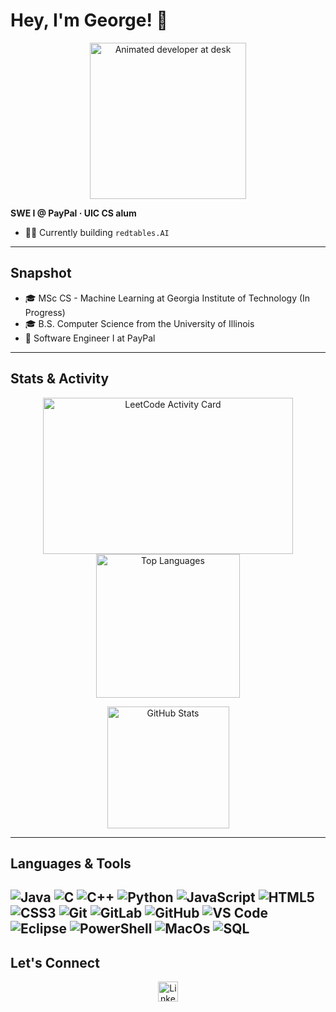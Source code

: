 # Hey, I'm George! 👋

<p align="center">
  <img alt="Animated developer at desk" src="https://assets.bwbx.io/images/users/iqjWHBFdfxIU/isCwaWZ36UOk/v0/-999x-999.gif" width="250" />
</p>

**SWE I @ PayPal · UIC CS alum**

- 👨‍💻 Currently building `redtables.AI`

---
## Snapshot

- 🎓 MSc CS - Machine Learning at Georgia Institute of Technology (In Progress)
- 🎓 B.S. Computer Science from the University of Illinois 
- 💼 Software Engineer I at PayPal


---

## Stats & Activity

<p align="center">
  <img src="https://leetcard.jacoblin.cool/tylerfoodforthought?ext=activity&theme=dark&animation=true" alt="LeetCode Activity Card" height="250" width ="400" />
  <img src="https://github-readme-stats.vercel.app/api/top-langs/?username=GeorgeFashho&layout=compact&theme=dark" alt="Top Languages" height="230" />
</p>
<p align="center">
  <img src="https://github-readme-stats.vercel.app/api?username=GeorgeFashho&show_icons=true&theme=dark&count_private=true" alt="GitHub Stats" height="195" />
</p>

---

## Languages & Tools

![Java](https://img.shields.io/badge/Java-ED8B00?style=for-the-badge&logo=openjdk&logoColor=white)
![C](https://img.shields.io/badge/C-00599C?style=for-the-badge&logo=c&logoColor=white)
![C++](https://img.shields.io/badge/C%2B%2B-00599C?style=for-the-badge&logo=c%2B%2B&logoColor=white)
![Python](https://img.shields.io/badge/Python-FFD43B?style=for-the-badge&logo=python&logoColor=blue)
![JavaScript](https://img.shields.io/badge/JavaScript-323330?style=for-the-badge&logo=javascript&logoColor=F7DF1E)
![HTML5](https://img.shields.io/badge/HTML5-E34F26?style=for-the-badge&logo=html5&logoColor=white)
![CSS3](https://img.shields.io/badge/CSS3-1572B6?style=for-the-badge&logo=css3&logoColor=white)
![Git](https://img.shields.io/badge/GIT-E44C30?style=for-the-badge&logo=git&logoColor=white)
![GitLab](https://img.shields.io/badge/GitLab-330F63?style=for-the-badge&logo=gitlab&logoColor=white)
![GitHub](https://img.shields.io/badge/GitHub-100000?style=for-the-badge&logo=github&logoColor=white)
![VS Code](https://img.shields.io/badge/VSCode-0078D4?style=for-the-badge&logo=visual%20studio%20code&logoColor=white)
![Eclipse](https://img.shields.io/badge/Eclipse-2C2255?style=for-the-badge&logo=eclipse&logoColor=white)
![PowerShell](https://img.shields.io/badge/PowerShell-5391FE?style=for-the-badge&logo=powershell&logoColor=white)
![MacOs](https://img.shields.io/badge/mac%20os-000000?style=for-the-badge&logo=apple&logoColor=white)
![SQL](https://img.shields.io/badge/PostgreSQL-316192?style=for-the-badge&logo=postgresql&logoColor=white)
---

## Let's Connect

<p align="center">
  <a href="https://www.linkedin.com/in/george-fashho-92148413b/">
    <img alt="LinkedIn" height="32" src="https://logos-world.net/wp-content/uploads/2020/04/Linkedin-Logo.png" />
  </a>

</p>
